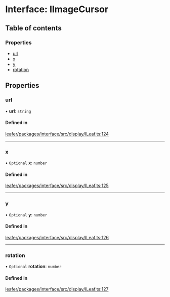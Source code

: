 # Interface: IImageCursor

## Table of contents

### Properties

- [url](IImageCursor.md#url)
- [x](IImageCursor.md#x)
- [y](IImageCursor.md#y)
- [rotation](IImageCursor.md#rotation)

## Properties

### url

• **url**: `string`

#### Defined in

[leafer/packages/interface/src/display/ILeaf.ts:124](https://github.com/leaferjs/leafer/blob/985f85e/packages/interface/src/display/ILeaf.ts#L124)

___

### x

• `Optional` **x**: `number`

#### Defined in

[leafer/packages/interface/src/display/ILeaf.ts:125](https://github.com/leaferjs/leafer/blob/985f85e/packages/interface/src/display/ILeaf.ts#L125)

___

### y

• `Optional` **y**: `number`

#### Defined in

[leafer/packages/interface/src/display/ILeaf.ts:126](https://github.com/leaferjs/leafer/blob/985f85e/packages/interface/src/display/ILeaf.ts#L126)

___

### rotation

• `Optional` **rotation**: `number`

#### Defined in

[leafer/packages/interface/src/display/ILeaf.ts:127](https://github.com/leaferjs/leafer/blob/985f85e/packages/interface/src/display/ILeaf.ts#L127)
